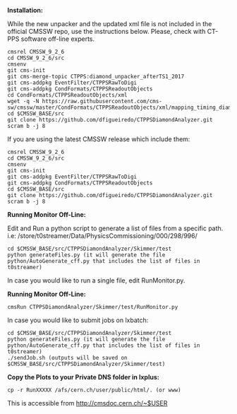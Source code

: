 <b>Installation:</b>

While the new unpacker and the updated xml file is not included in the official CMSSW repo, use the instructions below. Please, check with CT-PPS software off-line experts.

```
cmsrel CMSSW_9_2_6
cd CMSSW_9_2_6/src
cmsenv
git cms-init
git cms-merge-topic CTPPS:diamond_unpacker_afterTS1_2017
git cms-addpkg EventFilter/CTPPSRawToDigi
git cms-addpkg CondFormats/CTPPSReadoutObjects
cd CondFormats/CTPPSReadoutObjects/xml
wget -q -N https://raw.githubusercontent.com/cms-sw/cmssw/master/CondFormats/CTPPSReadoutObjects/xml/mapping_timing_diamond_2017.xml
cd $CMSSW_BASE/src
git clone https://github.com/dfigueiredo/CTPPSDiamondAnalyzer.git
scram b -j 8
```

If you are using the latest CMSSW release which include them:

```
cmsrel CMSSW_9_2_6
cd CMSSW_9_2_6/src
cmsenv
git cms-init
git cms-addpkg EventFilter/CTPPSRawToDigi
git cms-addpkg CondFormats/CTPPSReadoutObjects
cd $CMSSW_BASE/src
git clone https://github.com/dfigueiredo/CTPPSDiamondAnalyzer.git
scram b -j 8
```

<b>Running Monitor Off-Line:</b>

Edit and Run a python script to generate a list of files from a specific path.
i.e: /store/t0streamer/Data/PhysicsCommissioning/000/298/996/

```
cd $CMSSW_BASE/src/CTPPSDiamondAnalyzer/Skimmer/test
python generateFiles.py (it will generate the file python/AutoGenerate_cff.py that includes the list of files in t0streamer)
```

In case you would like to run a single file, edit RunMonitor.py. 

<b>Running Monitor Off-Line:</b>

```
cmsRun CTPPSDiamondAnalyzer/Skimmer/test/RunMonitor.py
```
In case you would like to submit jobs on lxbatch:

```
cd $CMSSW_BASE/src/CTPPSDiamondAnalyzer/Skimmer/test
python generateFiles.py (it will generate the file python/AutoGenerate_cff.py that includes the list of files in t0streamer)
./sendJob.sh (outputs will be saved on $CMSSW_BASE/src/CTPPSDiamondAnalyzer/Skimmer/test)
```

<b>Copy the Plots to your Private DNS folder in lxplus:</b>

```
cp -r RunXXXXX /afs/cern.ch/user/public/html/. (or www)
```

This is accessible from http://cmsdoc.cern.ch/~$USER
